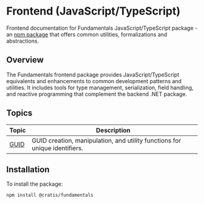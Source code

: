 # Frontend (JavaScript/TypeScript)

Frontend documentation for Fundamentals JavaScript/TypeScript package - an [npm package](https://www.npmjs.com/package/@cratis/fundamentals) that offers common utilities, formalizations and abstractions.

## Overview

The Fundamentals frontend package provides JavaScript/TypeScript equivalents and enhancements to common development patterns and utilities. It includes tools for type management, serialization, field handling, and reactive programming that complement the backend .NET package.

## Topics

| Topic | Description |
| ------- | ----------- |
| [GUID](./guid.md) | GUID creation, manipulation, and utility functions for unique identifiers. |

## Installation

To install the package:

```bash
npm install @cratis/fundamentals
```

